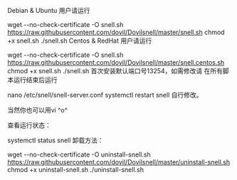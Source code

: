 
Debian & Ubuntu 用户请运行

wget --no-check-certificate -O snell.sh https://raw.githubusercontent.com/dovil/Dovilsnell/master/snell.sh
chmod +x snell.sh
./snell.sh
Centos & RedHat 用户请运行

wget --no-check-certificate -O snell.sh https://raw.githubusercontent.com/dovil/Dovilsnell/master/snell.centos.sh
chmod +x snell.sh
./snell.sh
首次安装默认端口号13254，如需修改请 在所有脚本运行结束后运行

nano /etc/snell/snell-server.conf
systemctl restart snell
自行修改。

当然你也可以用vi ^o^

查看运行状态：

systemctl status snell
卸载方法：

wget --no-check-certificate -O uninstall-snell.sh https://raw.githubusercontent.com/dovil/Dovilsnell/master/uninstall-snell.sh
chmod +x uninstall-snell.sh
./uninstall-snell.sh
